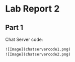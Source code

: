 # Lab Report 2

## Part 1

Chat Server code: 

    ![Image](chatservercode1.png)
    ![Image](chatservercode2.png)


